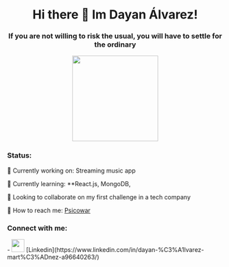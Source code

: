 
<div align="center">
   
   <h1>Hi there 👋 Im Dayan Álvarez!</h1>
   <h3> If you are not willing to risk the usual, you will have to settle for the ordinary</h3>
   <img src="https://media.giphy.com/media/tJDz8mPYyUJZ1Pg9fA/giphy.gif" width="200">
</div>

### Status:

🔭 Currently working on: Streaming music app 

🌱 Currently learning: **React.js, MongoDB, 

👯 Looking to collaborate on my first challenge in a tech company

👀 How to reach me: [Psicowar](vbdam91@gmail.com)
    
 ### Connect with me:
 <div>
   - <img src="https://iconos8.es/icon/98960/linkedin" width="30">
   [Linkedin](https://www.linkedin.com/in/dayan-%C3%A1lvarez-mart%C3%ADnez-a96640263/)
</div>








